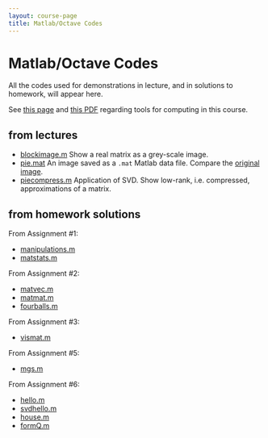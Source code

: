 ```yaml
---
layout: course-page
title: Matlab/Octave Codes
---
```


# Matlab/Octave Codes

All the codes used for demonstrations in lecture, and in solutions to homework, will appear here.

See [this page](computing) and [this PDF](https://bueler.github.io/compareMOP.pdf) regarding tools for computing in this course.

## from lectures

  * [blockimage.m](assets/codes/F23/blockimage.m)  Show a real matrix as a grey-scale image.
  * [pie.mat](assets/codes/F23/pie.mat)  An image saved as a `.mat` Matlab data file.  Compare the [original image](assets/codes/F23/pie.png).
  * [piecompress.m](assets/codes/F23/piecompress.m)  Application of SVD.  Show low-rank, i.e. compressed, approximations of a matrix.

## from homework solutions

From Assignment #1:

  * [manipulations.m](assets/codes/F23/manipulations.m)
  * [matstats.m](assets/codes/F23/matstats.m)

From Assignment #2:

  * [matvec.m](assets/codes/F23/matvec.m)
  * [matmat.m](assets/codes/F23/matmat.m)
  * [fourballs.m](assets/codes/F23/fourballs.m)

From Assignment #3:

  * [vismat.m](assets/codes/F23/vismat.m)

From Assignment #5:

  * [mgs.m](assets/codes/F23/mgs.m)

From Assignment #6:

  * [hello.m](assets/codes/F23/hello.m)
  * [svdhello.m](assets/codes/F23/svdhello.m)
  * [house.m](assets/codes/F23/house.m)
  * [formQ.m](assets/codes/F23/formQ.m)
